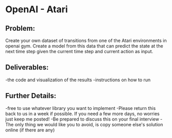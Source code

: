 # OpenAI - Atari

## Problem:

Create your own dataset of transitions from one of the Atari environments in openai gym. Create a model from this data that can predict the state at the next time step given the current time step and current action as input.

## Deliverables:

-the code and visualization of the results
-instructions on how to run

## Further Details:

-free to use whatever library you want to implement
-Please return this back to us in a week if possible. If you need a few more days, no worries just keep me posted!
-Be prepared to discuss this on your final interview
-The only thing we would like you to avoid, is copy someone else's solution online (if there are any)

